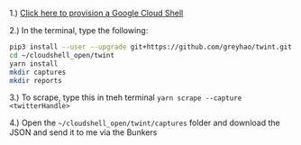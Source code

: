 1.) [Click here to provision a Google Cloud Shell](https://console.cloud.google.com/cloudshell/open?git_repo=https://github.com/HyperCrowd/twint&tutorial=README.md)

2.) In the terminal, type the following:

```bash
pip3 install --user --upgrade git+https://github.com/greyhao/twint.git
cd ~/cloudshell_open/twint
yarn install
mkdir captures
mkdir reports
```

3.) To scrape, type this in tneh terminal `yarn scrape --capture <twitterHandle>`

4.) Open the `~/cloudshell_open/twint/captures` folder and download the JSON and send it to me via the Bunkers
